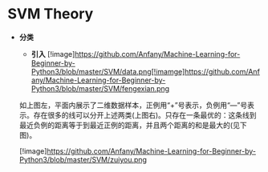# SVM Theory

* **分类**
    * **引入**
    [!image]https://github.com/Anfany/Machine-Learning-for-Beginner-by-Python3/blob/master/SVM/data.png[!imamge]https://github.com/Anfany/Machine-Learning-for-Beginner-by-Python3/blob/master/SVM/fengexian.png
    
    如上图左，平面内展示了二维数据样本，正例用“+”号表示，负例用“—”号表示。存在很多的线可以分开上述两类(上图右)。只存在一条最优的：这条线到最近负例的距离等于到最近正例的距离，并且两个距离的和是最大的(见下图)。
    
    [!image]https://github.com/Anfany/Machine-Learning-for-Beginner-by-Python3/blob/master/SVM/zuiyou.png
